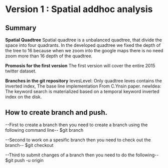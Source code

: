 # Version 1 : Spatial addhoc analysis 


## Summary 

**Spatial Quadtree**
Spatial quadtree is a unbalanced quadtree, that divide the space into four quadrants. In the developed quadtree we fixed the depth of the tree to 16 because when we zoom into the google maps there is no need zoom more than 16 depth of the quadtree. 

**Promosis for the first version** 
The first version will cover the entire 2015 twitter dataset. 


**Branches in the git repository**
levesLevel: Only quadtree leves contains the inverted index, The base line implementation From C.Ynsin paper. 
newIdea: The keyword search is materialized based on a temporal keyword inverted index on the disk. 



## How to create branch and push. 

--First to create a branch then you need to create a branch using the following command line--
$git branch <nameofBranch>

--Second to work on a spesific branch then you need to check out the branch--
$git checkout <nameofBranch>

--Third to submit changes of a branch then you need to do the following--
$git push -u origin <nameofBranch>
